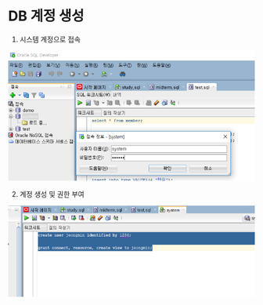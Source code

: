 # DB 계정 생성

1. 시스템 계정으로 접속

![](../.gitbook/assets/image%20%289%29.png)

2. 계정 생성 및 권한 부여

![](../.gitbook/assets/image%20%2897%29.png)



